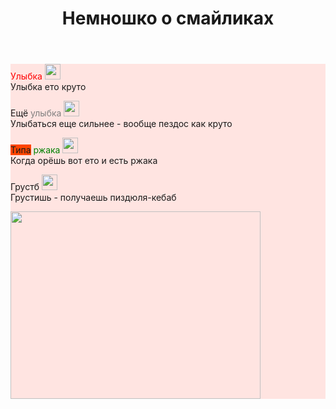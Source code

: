 <!DOCTYPE html>
<html>
<head>
<title> Немношко о смайликах </title>
</head>
<body>
<header> <h1> <p align="center" <div name="message"> Немношко о смайликах </div></header></h1></p>
<div style = "background-color:#FFE4E1">
<div name="message"><span style = "color:red"> Улыбка </span>
<span><img src="https://avatars.mds.yandex.net/get-pdb/1779909/7cdb26d9-d8f5-46ee-aca5-49e911677572/s1200?webp=false "width=25" width="15" height="25"" ></span>
<div name="message"> Улыбка ето круто </div>
<p> <div name="message">Ещё <span style = "color:gray"> улыбка </span>
<span><img src="https://otvet.imgsmail.ru/download/71119681_30f88d79bcdbada2725083c7e44703fc_800.png "width=25" width="15" height="25"" ></span>
<div name="message"> Улыбаться еще сильнее - вообще пездос как круто </div>
<p> <div name="message"> <span style = "background-color:orangered">Типа</span> <span style = "color:green">ржака</span>
<span><img src="http://wallpaperget.com/images/happy-images-23.png "width=25" width="15" height="25"" ></span>
<div name="message"> Когда орёшь вот ето и есть ржака </div>
<p> <div name="message">Грустб </span> 
<span><img src=https://i.ya-webdesign.com/images/crying-smiley-png-2.png "width=25" width="25" height="25"" ></span>
<div name="message"> Грустишь - получаешь пиздюля-кебаб </span>
<p><span><img src=http://shaurmamarket.ru/assets/images/products/28/31.png "width=250" width="400" height="300"" ></span>
<script type="text/javascript">
var elems = document.getElementsByName("message");
var smiles = [":)",":D",":-)",":("];
for(var i=0; i<elems.length; i++) 
{
    for (var x=4;x<smiles.length;x++)
    {
    if (elems[i].innerHTML.indexOf(smiles[x])>-1)
        {
            elems[i].innerHTML = elems[i].innerHTML.replace(smiles[x],"<img title=\""+smiles[x]+"\" src=\"smile.gif\">");
        }
    }

}

</script>
</body>
